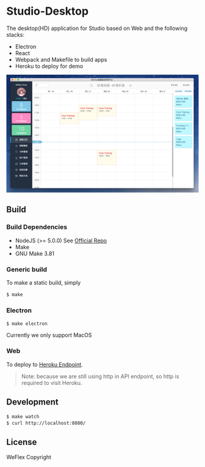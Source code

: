 # Studio-Desktop

The desktop(HD) application for Studio based on Web and the following stacks:

- Electron
- React
- Webpack and Makefile to build apps
- Heroku to deploy for demo

![v1.0](./history/v1.0.png)

## Build

### Build Dependencies

* NodeJS (>= 5.0.0) See [Official Repo](https://nodejs.org/en/download/)
* Make
* GNU Make 3.81

### Generic build

To make a static build, simply

```sh
$ make
```

### Electron

```
$ make electron
```

Currently we only support MacOS

### Web 

To deploy to [Heroku Endpoint](http://weflex-admin.herokuapp.com/).

> Note: because we are still using http in API endpoint, so http is required to visit Heroku.


## Development

```sh
$ make watch
$ curl http://localhost:8080/
```

## License

WeFlex Copyright

